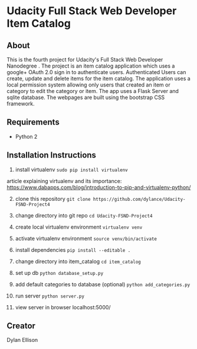 # Udacity Full Stack Web Developer Item Catalog

## About

This is the fourth project for Udacity's Full Stack Web Developer Nanodegree . The project is an item catalog application which uses a google+ OAuth 2.0 sign in to authenticate users. Authenticated Users can create, update and delete items for the item catalog. The application uses a local permission system allowing only users that created an item or category to edit the category or item. The app uses a Flask Server and sqlite database. The webpages are built using the bootstrap CSS framework.

## Requirements

* Python 2


## Installation Instructions

1. install virtualenv
`sudo pip install virtualenv`

article explaining virtualenv and its importance: https://www.dabapps.com/blog/introduction-to-pip-and-virtualenv-python/


2. clone this repository
`git clone https://github.com/dylance/Udacity-FSND-Project4`

3. change directory into git repo
`cd Udacity-FSND-Project4`

4. create local virtualenv environment
`virtualenv venv`

5. activate virtualenv environment
`source venv/bin/activate`

6. install dependencies
`pip install --editable .`

7. change directory into item_catalog
`cd item_catalog`

8. set up db
`python database_setup.py`

9. add default categories to database (optional)
`python add_categories.py`

10. run server
`python server.py`

11. view server in browser localhost:5000/

## Creator
Dylan Ellison
